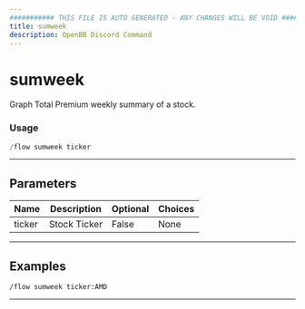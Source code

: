 ```yaml
---
########### THIS FILE IS AUTO GENERATED - ANY CHANGES WILL BE VOID ###########
title: sumweek
description: OpenBB Discord Command
---
```


# sumweek

Graph Total Premium weekly summary of a stock.

### Usage

```python wordwrap
/flow sumweek ticker
```

---

## Parameters

| Name | Description | Optional | Choices |
| ---- | ----------- | -------- | ------- |
| ticker | Stock Ticker | False | None |


---

## Examples

```
/flow sumweek ticker:AMD
```

---

